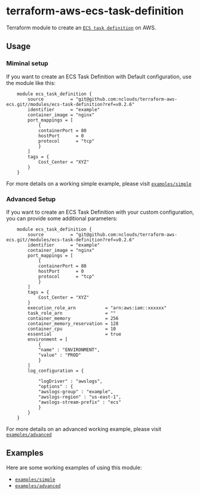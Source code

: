 # terraform-aws-ecs-task-definition

Terraform module to create an [`ECS task definition`](https://docs.aws.amazon.com/AmazonECS/latest/developerguide/task_definitions.html) on AWS.


## Usage

### Miminal setup
If you want to create an ECS Task Definition with Default configuration, use the module like this:

```hcl
    module ecs_task_definition {
        source          = "git@github.com:nclouds/terraform-aws-ecs.git//modules/ecs-task-definition?ref=v0.2.6"
        identifier      = "example"
        container_image = "nginx"
        port_mappings = [
            {
            containerPort = 80
            hostPort      = 0
            protocol      = "tcp"
            }
        ]
        tags = {
            Cost_Center = "XYZ"
        }   
    }
```
For more details on a working simple example, please visit [`examples/simple`](examples/simple)

### Advanced Setup
If you want to create an ECS Task Definition with your custom configuration, you can provide some additional parameters:

```hcl
    module ecs_task_definition {
        source          = "git@github.com:nclouds/terraform-aws-ecs.git//modules/ecs-task-definition?ref=v0.2.6"
        identifier      = "example"
        container_image = "nginx"
        port_mappings = [
            {
            containerPort = 80
            hostPort      = 0
            protocol      = "tcp"
            }
        ]
        tags = {
            Cost_Center = "XYZ"
        }
        execution_role_arn           = "arn:aws:iam::xxxxxx"
        task_role_arn                = ""
        container_memory             = 256
        container_memory_reservation = 128
        container_cpu                = 10
        essential                    = true
        environment = [
            {
            "name" : "ENVIRONMENT",
            "value" : "PROD"
            }
        ]
        log_configuration = {

            "logDriver" : "awslogs",
            "options" : {
            "awslogs-group" : "example",
            "awslogs-region" : "us-east-1",
            "awslogs-stream-prefix" : "ecs"
            }
        }
    }
```
For more details on an advanced working example, please visit [`examples/advanced`](examples/advanced)

## Examples
Here are some working examples of using this module:
- [`examples/simple`](examples/simple)
- [`examples/advanced`](examples/advanced)

<!-- BEGINNING OF PRE-COMMIT-TERRAFORM DOCS HOOK -->
